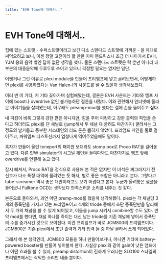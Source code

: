 ```yaml
---
title: "EVH Tone에 대해서.."
---
```

# EVH Tone에 대해서..

집에 있는 스트랫 - 수퍼스트랫이라고 보긴 다소 스텐다드 스트랫에 가까운 - 을 제대로 써먹으려고 보니, 이젠 정말 고전이라 할 만한 지미 헨드릭스나 조금 더 나아가서 EVH, YJM 옹의 음악 밖엔 답이 없단 생각을 했다. 물론 스텐다드 스트랫은 락 뿐만 아니라 대부분의 대중음악에 두루두루 쓰이고 있으니 걱정할 필요는 없지만 일단.

어쨋거나 그런 이유로 plexi module을 만들어 프리앰프에 넣고 굴려보면서, 어떻게하면 plexi를 사용하였다는 Van Halen-I의 사운드를 낼 수 있을까 생각해보았다.

여러 번 이 기타, 저 기타 꽂아가며 실험해봤는데, 결론은 EVH 사운드는 기타와 앰프 사이에 boost나 overdrive 없인 불가능하단 결론을 내렸다. 이와 관련해서 인터넷에 올라온 이야기들을 살펴봤는데, 아무래도 preamp-mod를 했다는 설에 손을 들어주고 싶다.

내 피킹이 비록 그렇게 강한 편은 아니지만, 힘을 주어 피킹하고 강한 출력의 픽업을 쓴다고 하더라도 plexi를 단 채널로 (jump해서 두 채널 다 굴려도 마찬가지) 굴려서는 그 정도의 날카롭고 풍부한 서스테인의 리드 톤은 뽑히지 않았다. 프리앰프 게인을 풀로 걸어주고, 파워앰프 디스토션까지 엄청나게 먹여주었음에도 말이다.

혹자가 만들어 올린 toneport의 패치만 보더라도 stomp box로 Proco RAT을 걸어놓고 있다. 다른 S/W simulator의 시그널 체인을 들여다봐도 마찬가지로 앰프 앞에 overdrive를 연결해 놓고 있다.

잠시 빠져서, Proco RAT을 정식으로 사용해 본 적은 없지만 이 녀석은 찌그러지기 전 신호가 다소 특정 대역에 몰려있는 듯 해서, 별로 좋은 조합은 아니라고 본다. 그렇다고 tube-screamer 역시 좋은 대안이라고도 보기 어렵다고 본다. 누군가 올려놓은 샘플을 들어보니 Fulltone OCD는 생각보다 만족스러운 소리를 내주는 것 같다.

본론으로 돌아와서, 과연 어떤 premp-mod를 했을까 생각해봤다. plexi는 각 채널당 3개의 증폭단을 가지고 있는 프리앰프이고 4개의 triode 중에서 초단 증폭단만을 달리해서 두 개의 채널을 쓸 수 있게 되어있고, 이들을 jump 시켜서 combine할 수도 있다. 만약 mod를 했다면, 채널 하나를 죽이는 대신 남는 triode를 기존 채널에 넣어서 증폭단의 수를 증가시킨 것으로 보여진다. 이런 프리앰프가 바로 JCM800의 프리앰프이다. JCM800은 기존 plexi에서 초단 출력과 기타 입력 둘 중 하날 골라서 쓰게 되어있다.

그래서 해 본 생각인데, JCM800 모듈을 하나 만들어보거나, 아니면 기타에 battery-powered booster를 만들어 넣어볼까 한다. 사실상 plexi와 같이 gain이 낮은 앰프에나 어떤 효과를 볼 수 있지, preamp distortion이 진하게 우러나는 SLO100 스타일의프리앰프에서는 삭막한 소리만 내줄 뿐이다.


